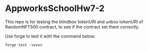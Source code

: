 # AppworksSchoolHw7-2
This repo is for testing the blindbox tokenURI and unbox tokenURI of RandomNFT500 contract, to see if the contract set them correctly.

Use forge to test it with the command below:
```
forge test -vvvvv
```
